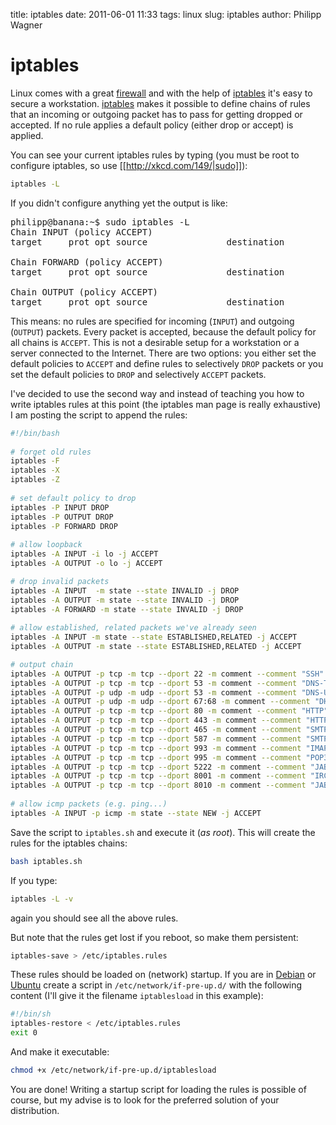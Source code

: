 title: iptables
date: 2011-06-01 11:33
tags: linux
slug: iptables
author: Philipp Wagner

# iptables #

Linux comes with a great [firewall](http://en.wikipedia.org/wiki/Firewall_%28computing%29) and with the help of [iptables](http://www.netfilter.org/projects/iptables/index.html) it's easy to secure a workstation. [iptables](http://www.netfilter.org/projects/iptables/index.html) makes it possible to define chains of rules that an incoming or outgoing packet has to pass for getting dropped or accepted. If no rule applies a default policy (either drop or accept) is applied.

You can see your current iptables rules by typing (you must be root to configure iptables, so use [[http://xkcd.com/149/|sudo]]):

```sh
iptables -L
```

If you didn't configure anything yet the output is like:

<pre>
philipp@banana:~$ sudo iptables -L
Chain INPUT (policy ACCEPT)
target     prot opt source               destination         

Chain FORWARD (policy ACCEPT)
target     prot opt source               destination         

Chain OUTPUT (policy ACCEPT)
target     prot opt source               destination
</pre>

This means: no rules are specified for incoming (``INPUT``) and outgoing (``OUTPUT``) packets. Every packet is accepted, because the default policy for all chains is ``ACCEPT``. This is not a desirable setup for a workstation or a server connected to the Internet. There are two options: you either set the default policies to ``ACCEPT`` and define rules to selectively ``DROP`` packets or you set the default policies to ``DROP`` and selectively ``ACCEPT`` packets.

I've decided to use the second way and instead of teaching you how to write iptables rules at this point (the iptables man page is really exhaustive) I am posting the script to append the rules:

```sh
#!/bin/bash
 
# forget old rules
iptables -F
iptables -X
iptables -Z
 
# set default policy to drop
iptables -P INPUT DROP
iptables -P OUTPUT DROP
iptables -P FORWARD DROP
 
# allow loopback
iptables -A INPUT -i lo -j ACCEPT
iptables -A OUTPUT -o lo -j ACCEPT

# drop invalid packets
iptables -A INPUT  -m state --state INVALID -j DROP
iptables -A OUTPUT -m state --state INVALID -j DROP
iptables -A FORWARD -m state --state INVALID -j DROP
 
# allow established, related packets we've already seen
iptables -A INPUT -m state --state ESTABLISHED,RELATED -j ACCEPT
iptables -A OUTPUT -m state --state ESTABLISHED,RELATED -j ACCEPT

# output chain
iptables -A OUTPUT -p tcp -m tcp --dport 22 -m comment --comment "SSH" -j ACCEPT
iptables -A OUTPUT -p tcp -m tcp --dport 53 -m comment --comment "DNS-TCP" -j ACCEPT
iptables -A OUTPUT -p udp -m udp --dport 53 -m comment --comment "DNS-UDP" -j ACCEPT
iptables -A OUTPUT -p udp -m udp --dport 67:68 -m comment --comment "DHCP" -j ACCEPT
iptables -A OUTPUT -p tcp -m tcp --dport 80 -m comment --comment "HTTP" -j ACCEPT
iptables -A OUTPUT -p tcp -m tcp --dport 443 -m comment --comment "HTTPS" -j ACCEPT
iptables -A OUTPUT -p tcp -m tcp --dport 465 -m comment --comment "SMTPS" -j ACCEPT
iptables -A OUTPUT -p tcp -m tcp --dport 587 -m comment --comment "SMTPS" -j ACCEPT
iptables -A OUTPUT -p tcp -m tcp --dport 993 -m comment --comment "IMAPS" -j ACCEPT
iptables -A OUTPUT -p tcp -m tcp --dport 995 -m comment --comment "POP3S" -j ACCEPT
iptables -A OUTPUT -p tcp -m tcp --dport 5222 -m comment --comment "JABBER" -j ACCEPT
iptables -A OUTPUT -p tcp -m tcp --dport 8001 -m comment --comment "IRC" -j ACCEPT
iptables -A OUTPUT -p tcp -m tcp --dport 8010 -m comment --comment "JABBER FT" -j ACCEPT
 
# allow icmp packets (e.g. ping...)
iptables -A INPUT -p icmp -m state --state NEW -j ACCEPT
```

Save the script to ``iptables.sh`` and execute it (*as root*). This will create the rules for the iptables chains:

```sh
bash iptables.sh 
```

If you type:

```sh
iptables -L -v
```

again you should see all the above rules. 

But note that the rules get lost if you reboot, so make them persistent:

```sh
iptables-save > /etc/iptables.rules
```

These rules should be loaded on (network) startup. If you are in [Debian](http://www.debian.org) or [Ubuntu](http://www.ubuntu.com) create a script in ``/etc/network/if-pre-up.d/`` with the following content (I'll give it the filename ``iptablesload`` in this example):

```sh
#!/bin/sh
iptables-restore < /etc/iptables.rules
exit 0
```

And make it executable:

```sh
chmod +x /etc/network/if-pre-up.d/iptablesload
```

You are done! Writing a startup script for loading the rules is possible of course, but my advise is to look for the preferred solution of your distribution.
